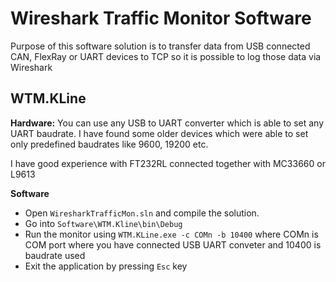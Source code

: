 # Wireshark Traffic Monitor Software
Purpose of this software solution is to transfer data from USB connected CAN, FlexRay or UART devices to TCP so it is possible to log those data via Wireshark

## WTM.KLine
**Hardware:** You can use any USB to UART converter which is able to set any UART baudrate. I have found some older devices which were able to set only predefined baudrates like 9600, 19200 etc.  

I have good experience with FT232RL connected together with MC33660 or L9613

**Software** 
 * Open `WiresharkTrafficMon.sln` and compile the solution. 
 * Go into `Software\WTM.Kline\bin\Debug`
 * Run the monitor using `WTM.KLine.exe -c COMn -b 10400` where COMn is COM port where you have connected USB UART conveter and 10400 is baudrate used
 * Exit the application by pressing `Esc` key
 

